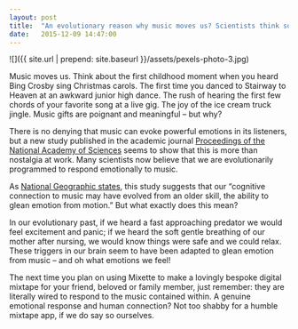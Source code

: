 ```yaml
---
layout: post
title:  "An evolutionary reason why music moves us? Scientists think so."
date:   2015-12-09 14:47:00
---
```

![]({{ site.url | prepend: site.baseurl }}/assets/pexels-photo-3.jpg)

Music moves us. Think about the first childhood moment when you heard Bing Crosby sing Christmas carols. The first time you danced to Stairway to Heaven at an awkward junior high dance.  The rush of hearing the first few chords of your favorite song at a live gig. The joy of the ice cream truck jingle. Music gifts are poignant and meaningful – but why?

There is no denying that music can evoke powerful emotions in its listeners, but a new study published in the academic journal [Proceedings of the National Academy of Sciences](http://www.pnas.org/content/110/1/70) seems to show that this is more than nostalgia at work. Many scientists now believe that we are evolutionarily programmed to respond emotionally to music.

As [National Geographic states](http://phenomena.nationalgeographic.com/2012/12/18/why-does-music-move-us-so/), this study suggests that our “cognitive connection to music may have evolved from an older skill, the ability to glean emotion from motion.” But what exactly does this mean?

In our evolutionary past, if we heard a fast approaching predator we would feel excitement and panic; if we heard the soft gentle breathing of our mother after nursing, we would know things were safe and we could relax. These triggers in our brain seem to have been adapted to glean emotion from music – and oh what emotions we feel!

The next time you plan on using Mixette to make a lovingly bespoke digital mixtape for your friend, beloved or family member, just remember: they are literally wired to respond to the music contained within. A genuine emotional response and human connection? Not too shabby for a humble mixtape app, if we do say so ourselves.